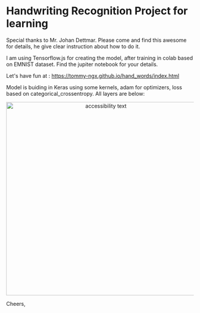 # Handwriting Recognition Project for learning

Special thanks to Mr. Johan Dettmar. Please come and find this awesome for details, he give clear instruction about how to do it.

I am using Tensorflow.js for creating the model, after training in colab based on EMNIST dataset. Find the jupiter notebook for your details.

Let's have fun at : https://tommy-ngx.github.io/hand_words/index.html

Model is buiding in Keras using some kernels, adam for optimizers, loss based on categorical_crossentropy.
All layers are below:

<p align="center">
  <img src="https://raw.githubusercontent.com/Tommy-Ngx/hand_words/main/model/tommy-layers-EMNIST.png" width="520" alt="accessibility text">
</p>

Cheers,
